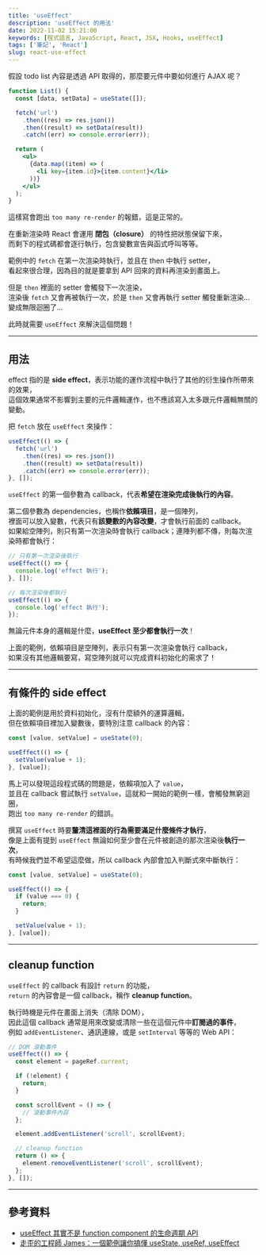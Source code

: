 ```yaml
---
title: 'useEffect'
description: 'useEffect 的用法'
date: 2022-11-02 15:21:00
keywords: [程式語言, JavaScript, React, JSX, Hooks, useEffect]
tags: ['筆記', 'React']
slug: react-use-effect
---
```


假設 todo list 內容是透過 API 取得的，那麼要元件中要如何進行 AJAX 呢？

```jsx
function List() {
  const [data, setData] = useState([]);

  fetch('url')
    .then((res) => res.json())
    .then((result) => setData(result))
    .catch((err) => console.error(err));

  return (
    <ul>
      {data.map((item) => (
        <li key={item.id}>{item.content}</li>
      ))}
    </ul>
  );
}
```

這樣寫會跑出 `too many re-render` 的報錯，這是正常的。

在重新渲染時 React 會運用 **閉包（closure）** 的特性把狀態保留下來，  
而剩下的程式碼都會逐行執行，包含變數宣告與函式呼叫等等。

範例中的 `fetch` 在第一次渲染時執行，並且在 then 中執行 setter，  
看起來很合理，因為目的就是要拿到 API 回來的資料再渲染到畫面上。

但是 `then` 裡面的 setter 會觸發下一次渲染，  
渲染後 `fetch` 又會再被執行一次，於是 `then` 又會再執行 setter 觸發重新渲染...  
變成無限迴圈了...

此時就需要 `useEffect` 來解決這個問題！

---

## 用法

effect 指的是 **side effect**，表示功能的運作流程中執行了其他的衍生操作所帶來的效果，  
這個效果通常不影響到主要的元件邏輯運作，也不應該寫入太多跟元件邏輯無關的變動。

把 `fetch` 放在 `useEffect` 來操作：

```jsx
useEffect(() => {
  fetch('url')
    .then((res) => res.json())
    .then((result) => setData(result))
    .catch((err) => console.error(err));
}, []);
```

`useEffect` 的第一個參數為 callback，代表**希望在渲染完成後執行的內容**。

第二個參數為 dependencies，也稱作**依賴項目**，是一個陣列，  
裡面可以放入變數，代表只有**該變數的內容改變**，才會執行前面的 callback。  
如果給空陣列，則只有第一次渲染時會執行 callback；連陣列都不傳，則每次渲染時都會執行：

```jsx
// 只有第一次渲染後執行
useEffect(() => {
  console.log('effect 執行');
}, []);

// 每次渲染後都執行
useEffect(() => {
  console.log('effect 執行');
});
```

無論元件本身的邏輯是什麼，**useEffect 至少都會執行一次**！

上面的範例，依賴項目是空陣列，表示只有第一次渲染會執行 callback，  
如果沒有其他邏輯要寫，寫空陣列就可以完成資料初始化的需求了！

---

## 有條件的 side effect

上面的範例是用於資料初始化，沒有什麼額外的運算邏輯，  
但在依賴項目裡加入變數後，要特別注意 callback 的內容：

```jsx
const [value, setValue] = useState(0);

useEffect(() => {
  setValue(value + 1);
}, [value]);
```

馬上可以發現這段程式碼的問題是，依賴項加入了 `value`，  
並且在 callback 嘗試執行 `setValue`，這就和一開始的範例一樣，會觸發無窮迴圈，  
跑出 `too many re-render` 的錯誤。

撰寫 `useEffect` 時要**釐清這裡面的行為需要滿足什麼條件才執行**，  
像是上面有提到 `useEffect` 無論如何至少會在元件被創造的那次渲染後**執行一次**，  
有時候我們並不希望這麼做，所以 callback 內部會加入判斷式來中斷執行：

```jsx
const [value, setValue] = useState(0);

useEffect(() => {
  if (value === 0) {
    return;
  }

  setValue(value + 1);
}, [value]);
```

---

## cleanup function

`useEffect` 的 callback 有設計 `return` 的功能，  
`return` 的內容會是一個 callback，稱作 **cleanup function**。

執行時機是元件在畫面上消失（清除 DOM），  
因此這個 callback 通常是用來改變或清除一些在這個元件中**訂閱過的事件**，  
例如 `addEventListener`、通訊連線，或是 `setInterval` 等等的 Web API：

```jsx
// DOM 滾動事件
useEffect(() => {
  const element = pageRef.current;

  if (!element) {
    return;
  }

  const scrollEvent = () => {
    // 滾動事件內容
  };

  element.addEventListener('scroll', scrollEvent);

  // cleanup function
  return () => {
    element.removeEventListener('scroll', scrollEvent);
  };
}, []);
```

---

## 參考資料

- [useEffect 其實不是 function component 的生命週期 API](https://ithelp.ithome.com.tw/articles/10305220)
- [走歪的工程師 James：一個範例讓你搞懂 useState, useRef, useEffect](https://www.youtube.com/watch?v=q0C5g4WIrKU)
